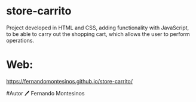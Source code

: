 # store-carrito

Project developed in HTML and CSS, adding functionality with JavaScript, to be able to carry out the shopping cart, which allows the user to perform operations.


# Web:
https://fernandomontesinos.github.io/store-carrito/

#Autor 🖊
Fernando Montesinos


